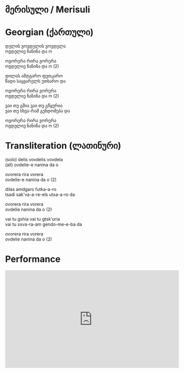 # მერისული / Merisuli

# Georgian (ქართული)

დელის ვოვდელის ვოვდელა  
ოვდელიე ნანინა და ო  

ოვორერა რირა ვორერა  
ოვდელიე ნანინა და ო (2)  

დილას ამდგარო ფუთკარო  
წადი საყვარელს უთხარო და  

ოვორერა რირა ვორერა  
ოვდელიე ნანინა და ო (2)  

ვაი თუ გშია ვაი თუ გწყურია  
ვაი თუ სხვა-რამ გენდომება და  

ოვორერა რირა ვორერა  
ოვდელიე ნანინა და ო (2)  

# Transliteration (ლათინური)

(solo) delis vovdelis vovdela  
(all) ovdelie-e nanina da o  

ovorera rira vorera  
ovdelie-e nanina da o (2)  

dilas amdgaro futka-a-ro  
tsadi sak'va-a-re-els utxa-a-ro da   

ovorera rira vorera  
ovdelie nanina da o (2)  

vai tu gshia vai tu gtsk'uria  
vai tu sxva-ra-am gendo-me-e-ba da  

ovorera rira vorera  
ovdelie nanina da o (2)

# Performance

<iframe width="560" height="315" src="https://www.youtube.com/embed/W-V-MsQs8kc" title="Merisuli - Georgian Folk Song" frameborder="0" allow="accelerometer; autoplay; clipboard-write; encrypted-media; gyroscope; picture-in-picture; web-share" allowfullscreen></iframe>
